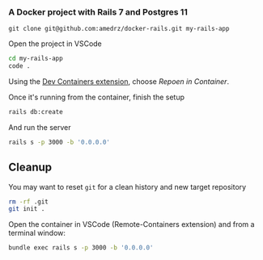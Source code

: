 ### A Docker project with Rails 7 and Postgres 11

```
git clone git@github.com:amedrz/docker-rails.git my-rails-app
```

Open the project in VSCode

```bash
cd my-rails-app
code .
```

Using the [Dev Containers extension](https://code.visualstudio.com/docs/devcontainers/containers), choose _Repoen in Container_.

Once it's running from the container, finish the setup

```bash
rails db:create
```

And run the server

```bash
rails s -p 3000 -b '0.0.0.0'
```

## Cleanup

You may want to reset `git` for a clean history and new target repository
```bash
rm -rf .git
git init .
```

Open the container in VSCode (Remote-Containers extension) and from a terminal window:

```bash
bundle exec rails s -p 3000 -b '0.0.0.0'
```

